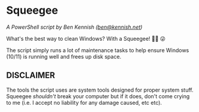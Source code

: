 # Squeegee

_A PowerShell script by Ben Kennish (ben@kennish.net)_

What's the best way to clean Windows?  With a Squeegee! 🧽💦   😜

The script simply runs a lot of maintenance tasks to help ensure Windows (10/11) is running well and frees up disk space.

## DISCLAIMER

The tools the script uses are system tools designed for proper system stuff.  Squeegee _shouldn't_ break your computer but if it does, don't come crying to me (i.e. I accept no liability for any damage caused, etc etc).
